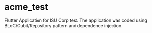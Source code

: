 # acme_test

Flutter Application for ISU Corp test.
The application was coded using BLoC/Cubit/Repository pattern and dependence injection.

